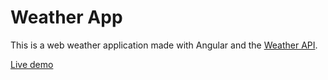 # Weather App

This is a web weather application made with Angular and the [Weather API](HTTPS://openweathermap.org).

[Live demo](https://vinilsilv.github.io/angular-weather-app/)
